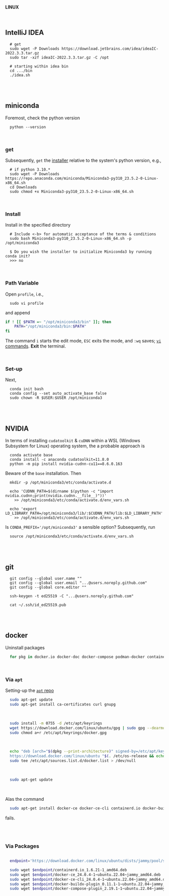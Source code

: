 <br>

**LINUX**


<br>

## IntelliJ IDEA

```shell
  # get
  sudo wget -P Downloads https://download.jetbrains.com/idea/ideaIC-2022.3.3.tar.gz
  sudo tar -xzf ideaIC-2022.3.3.tar.gz -C /opt 

  # starting within idea bin
  cd .../bin
  ./idea.sh
```

<br>
<br>

## miniconda

Foremost, check the python version

```shell
  python --version
```


<br>


### get

Subsequently, `get` the [installer](https://docs.conda.io/en/latest/miniconda.html#linux-installers) relative to the system's python version, e.g.,

```shell
  # if python 3.10.*
  sudo wget -P Downloads https://repo.anaconda.com/miniconda/Miniconda3-py310_23.5.2-0-Linux-x86_64.sh
  cd Downloads
  sudo chmod +x Miniconda3-py310_23.5.2-0-Linux-x86_64.sh
```


<br>


### Install

Install in the specified directory

```shell
  # Include <-b> for automatic acceptance of the terms & conditions
  sudo bash Miniconda3-py310_23.5.2-0-Linux-x86_64.sh -p /opt/miniconda3

  $ Do you wish the installer to initialize Miniconda3 by running conda init?
  >>> no
```


<br>


### Path Variable

Open `profile`, i.e.,

```shell
  sudo vi profile
```

and append

```bash
if ! [[ $PATH =~ "/opt/miniconda3/bin" ]]; then
	PATH="/opt/miniconda3/bin:$PATH"
fi
```

The command `i` starts the edit mode, `ESC` exits the mode, and `:wq` saves; [`vi` commands](https://www.cs.colostate.edu/helpdocs/vi.html).  **Exit** the terminal.


<br>


### Set-up

Next,

```shell
  conda init bash
  conda config --set auto_activate_base false
  sudo chown -R $USER:$USER /opt/miniconda3

```

<br>
<br>

## NVIDIA

In terms of installing  `cudatoolkit` & `cuDNN` within a WSL (Windows Subsystem for Linux) operating system, the a probable approach is

```shell
  conda activate base
  conda install -c anaconda cudatoolkit=11.8.0
  python -m pip install nvidia-cudnn-cu11==8.6.0.163 
```

Beware of the `base` installation.  Then

```shell
  mkdir -p /opt/miniconda3/etc/conda/activate.d

  echo 'CUDNN_PATH=$(dirname $(python -c "import nvidia.cudnn;print(nvidia.cudnn.__file__)"))' 
    >> /opt/miniconda3/etc/conda/activate.d/env_vars.sh

  echo 'export LD_LIBRARY_PATH=/opt/miniconda3/lib/:$CUDNN_PATH/lib:$LD_LIBRARY_PATH' 
    >> /opt/miniconda3/etc/conda/activate.d/env_vars.sh
```

Is `CONDA_PREFIX='/opt/miniconda3'` a sensible option?  Subsequently, run

```shell
  source /opt/miniconda3/etc/conda/activate.d/env_vars.sh
```

<br>
<br>

## git

```shell
  git config --global user.name ""
  git config --global user.email "...@users.noreply.github.com"
  git config --global core.editor ""

  ssh-keygen -t ed25519 -C "...@users.noreply.github.com"

  cat ~/.ssh/id_ed25519.pub
```

<br>
<br>

## docker

Uninstall packages

```bash
  for pkg in docker.io docker-doc docker-compose podman-docker containerd runc; do sudo apt-get remove $pkg; done
```

<br>

### Via `apt`

Setting-up the [`apt` repo](https://docs.docker.com/engine/install/ubuntu/#install-using-the-repository)

```bash
  sudo apt-get update
  sudo apt-get install ca-certificates curl gnupg
```

<br>

```bash
  sudo install -m 0755 -d /etc/apt/keyrings
  wget https://download.docker.com/linux/ubuntu/gpg | sudo gpg --dearmor -o /etc/apt/keyrings/docker.gpg
  sudo chmod a+r /etc/apt/keyrings/docker.gpg
```

<br>

```bash
  echo "deb [arch="$(dpkg --print-architecture)" signed-by=/etc/apt/keyrings/docker.gpg] \
  https://download.docker.com/linux/ubuntu "$(. /etc/os-release && echo "$VERSION_CODENAME")" stable" | \
  sudo tee /etc/apt/sources.list.d/docker.list > /dev/null
```

<br>

```bash
  sudo apt-get update
```

<br>

Alas the command

```bash
  sudo apt-get install docker-ce docker-ce-cli containerd.io docker-buildx-plugin docker-compose-plugin
```

fails.


<br>
<br>

### Via Packages

```bash

  endpoint='https://download.docker.com/linux/ubuntu/dists/jammy/pool/stable/amd64'

  sudo wget $endpoint/containerd.io_1.6.21-1_amd64.deb
  sudo wget $endpoint/docker-ce_24.0.4-1~ubuntu.22.04~jammy_amd64.deb
  sudo wget $endpoint/docker-ce-cli_24.0.4-1~ubuntu.22.04~jammy_amd64.deb
  sudo wget $endpoint/docker-buildx-plugin_0.11.1-1~ubuntu.22.04~jammy_amd64.deb
  sudo wget $endpoint/docker-compose-plugin_2.19.1-1~ubuntu.22.04~jammy_amd64.deb
```


<br> 
<br>

<br> 
<br>

<br> 
<br>

<br> 
<br>
